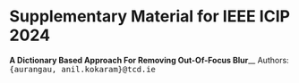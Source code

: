 # Supplementary Material for IEEE ICIP 2024
**A Dictionary Based Approach For Removing Out-Of-Focus Blur**__
Authors: <samp>{aurangau, anil.kokaram}@tcd.ie</samp>
